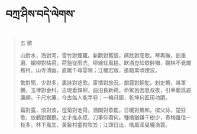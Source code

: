 # བཀྲ་ཤིས་བདེ་ལེགས་
> 五 歌
> 
> 山對水，海對河，雪竹對煙蘿。新歡對舊恨，痛飲對高歌。琴再撫，劍重磨，媚柳對枯荷。荷盤從雨洗，柳線任風搓。飲酒豈知欹醉帽，觀棋不覺爛樵柯。山寺清幽，直踞千尋雲嶺；江樓宏敞，遙臨萬頃煙波。
> 
> 繁對簡，少對多，裏詠對途歌。宦情對旅況，銀鹿對銅駝。刺史鴨，將軍鵝，玉律對金科。古堤垂嚲柳，曲沼長新荷。命駕呂因思叔夜，引車藺爲避廉頗。千尺水簾，今古無人能手卷；一輪月鏡，乾坤何匠用功磨。
> 
> 霜對露，浪對波，徑菊對池荷。酒闌對歌罷，日暖對風和。樑父詠，楚狂歌，放鶴對觀鵝。史才推永叔，刀筆仰蕭何。種橘猶嫌千樹少，寄梅誰信一枝多。林下風生，黃髮村童推牧笠；江頭日出，皓眉溪叟曬漁蓑。
>